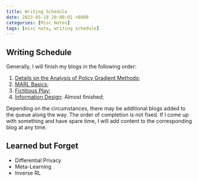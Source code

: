 ```yaml
---
title: Writing Schedule
date: 2023-05-18 20:00:01 +0800
categories: [Misc Notes]
tags: [misc note, writing schedule]
---
```


## Writing Schedule

Generally, I will finish my blogs in the following order: 
1. [Details on the Analysis of Policy Gradient Methods](https://yuelin301.github.io/posts/Policy-Gradient-Details/);
2. [MARL Basics](https://yuelin301.github.io/posts/MARL-Basics/);
3. [Fictitious Play](https://yuelin301.github.io/posts/Fictitious-Play/);
4. [Information Design](https://yuelin301.github.io/posts/Information-Design/): Almost finished;

Depending on the circumstances, there may be additional blogs added to the queue along the way. 
The order of completion is not fixed.
If I come up with something and have spare time, I will add content to the corresponding blog at any time.

## Learned but Forget
- Differential Privacy
- Meta-Learning
- Inverse RL